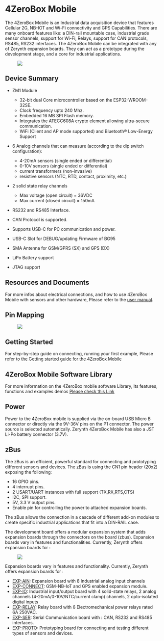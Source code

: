 # **4ZeroBox Mobile**

The 4ZeroBox Mobile is an Industrial data acquisition device that features Cellular 2G, NB-IOT and Wi-Fi connectivity and GPS Capabilities. There are many onboard features like: a DIN-rail mountable case,  industrial grade sensor channels, support for Wi-Fi, Relays, support for CAN protocols, RS485, RS232 interfaces.
The 4ZeroBox Mobile can be integrated with any of Zerynth expansion boards. They can act as a prototype during the development stage, and a core for industrial applications.


<figure>
  <a data-fancybox="gallery" href="../img/4zb_mobile.jpg">
  <img src="../img/4zb_mobile.jpg" />
  </a>
</figure>

## **Device Summary**

* ZM1 Module

    -   32-bit dual Core microcontroller based on the ESP32-WROOM-32SE. 
    -   Clock frequency upto 240 Mhz.
    -   Embedded 16 MB SPI Flash memory.
    -   Integrates the ATECC608A crypto element allowing ultra-secure communication.
    -   WiFi (Client and AP mode supported) and Bluetooth® Low-Energy Support

    
* 6 Analog channels that can measure (according to the dip switch configuration):

    -   4-20mA sensors (single ended or differential)
    -   0-10V sensors (single ended or differential)
    -   current transformers (non-invasive)
    -   resistive sensors (NTC, RTD, contact, proximity, etc.)
 
* 2 solid state relay channels 

    -   Max voltage (open circuit) = 36VDC 
    -   Max current (closed circuit) = 150mA
    
* RS232 and RS485 Interface.

* CAN Protocol is supported.

* Supports USB-C for PC communication and power.

* USB-C Slot for DEBUG/updating Firmware of BG95

* SMA Antenna for GSM/GPRS (SX) and GPS (DX)

* LiPo Battery support

* JTAG support 


## **Resources and Documents**

For more infos about electrical connections, and how to use 4ZeroBox Mobile with sensors and other hardware, Please refer to the [user manual](https://www.zerynth.com/download/27677/).


## **Pin Mapping**

<figure>
  <a data-fancybox="gallery" href="../img/4zerobox-mobile-pinmap.jpg">
  <img src="../img/4zerobox-mobile-pinmap.jpg" />
  </a>
</figure>

## **Getting Started**

For step-by-step guide on connecting, running your first example, Please refer to [the Getting started guide for the 4ZeroBox Mobile](../../gettingstarted/4ZeroBox_mobile/)

## **4ZeroBox Mobile Software Library**

For more information on the 4ZeroBox mobile software Library, Its features, functions and examples demos
[Please check this Link](../../reference/libs/expansions/)


## **Power**

Power to the 4ZeroBox mobile is supplied via the on-board USB Micro B connector or directly via the  9V-36V pins on the P1 connector. The power source is selected automatically. Zerynth 4ZeroBox Mobile has also a JST Li-Po battery connector (3.7V).

## **zBus**

The zBus is an efficient, powerful standard for connecting and prototyping different sensors and devices.
The zBus is using the CN1 pin header (20x2) exposing the following:

* 16 GPIO pins.
* 4 interrupt pins.
* 2 USART/UART instances with full support (TX,RX,RTS,CTS)
* I2C, SPI support.
* 5V, 3.3 V output pins.
* Enable pin for controlling the power to attached expansion boards.


The zBus allows the connection in a cascade of different add-on modules to create specific industrial applications that fit into a DIN-RAIL case.

The development board offers a modular expansion system that adds expansion boards through the connectors on the board (zbus).
Expansion boards vary in features and functionalities. Currently, Zerynth offers expansion boards for :
<figure>
  <a data-fancybox="gallery" href="../img/Boards.jpg">
  <img src="../img/Boards.jpg"/>
  </a>
</figure>

Expansion boards vary in features and functionality. Currently, Zerynth offers expansion boards for :

-   [EXP-AIN](EXP-AIN.md): Expansion board with 8 Industrial analog input channels
-   [EXP-CONNECT](EXP-CON.md): GSM-NB-IoT and GPS enabled expansion module.
-   [EXP-IO](EXP-IO.md): Industrial input/output board with 4 solid-state relays, 2 analog channels (4-20mA/0-10V/NTC/current clamp) channels, 2 opto-isolated digital inputs
-   [EXP-RELAY](EXP-RELAY.md): Relay board with 6 Electromechanical power relays rated 6A 250VAC.
-   [EXP-SER](EXP-SER.md): Serial Communication board with : CAN, RS232 and RS485  interfaces.
-   [EXP-PROTO](EXP-PROTO.md): Prototyping board for connecting and testing different types of sensors and devices.
